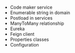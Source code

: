 - Code maker service
- Enumerable string in domain
- Postload in services
- ManyToMany relationship
- Eureka
- Feign client
- Properties classes
- Configuration

